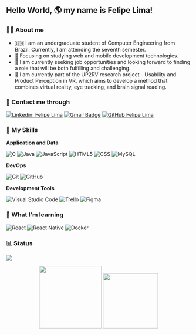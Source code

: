 ## Hello World, 🌎 my name is <strong>Felipe Lima!</strong>

<h3> 💪🏽 About me </h3>

- 🇧🇷 I am an undergraduate student of Computer Engineering from Brazil. Currently, I am attending the seventh semester.
- 🎯 Focusing on studying web and mobile development technologies.
- 🔎 I am currently seeking job opportunities and looking forward to finding a role that will be both fulfilling and challenging.
- 🔭 I am currently part of the UP2RV research project - Usability and Product Perception in VR, which aims to develop a method that combines virtual reality, eye tracking, and brain signal reading.

<h3> 📱 Contact me through </h3>

[![Linkedin: Felipe Lima](https://img.shields.io/badge/-FelipeLima-blue?style=flat-square&logo=Linkedin&logoColor=white&link=https://www.linkedin.com/in/felipeartur/)](https://www.linkedin.com/in/felipeartur/)
[![Gmail Badge](https://img.shields.io/badge/-felipe.artur.ml@gmail.com-006bed?style=flat-square&logo=Gmail&logoColor=white&link=mailto:felipe.artur.ml@gmail.com)](mailto:felipe.artur.ml@gmail.com)
[![GitHub Felipe Lima](https://img.shields.io/github/followers/FelipeArtur?label=follow&style=social)](https://github.com/FelipeArtur)

<h3> 🧰 My Skills </h3>

**Application and Data**

  ![C](https://img.shields.io/badge/-C-333333?style=flat&logo=C%2B%2B&logoColor=00599C)
  ![Java](https://img.shields.io/badge/-Java-333333?style=flat&logo=Java&logoColor=007396)
  ![JavaScript](https://img.shields.io/badge/-JavaScript-333333?style=flat&logo=javascript)
  ![HTML5](https://img.shields.io/badge/-HTML5-333333?style=flat&logo=HTML5)
  ![CSS](https://img.shields.io/badge/-CSS-333333?style=flat&logo=CSS3&logoColor=1572B6)
  ![MySQL](https://img.shields.io/badge/-MySQL-333333?style=flat&logo=mysql)

**DevOps**

  ![Git](https://img.shields.io/badge/-Git-333333?style=flat&logo=git)
  ![GitHub](https://img.shields.io/badge/-GitHub-333333?style=flat&logo=github)

**Development Tools**

  ![Visual Studio Code](https://img.shields.io/badge/-Visual%20Studio%20Code-333333?style=flat&logo=visual-studio-code&logoColor=007ACC)
  ![Trello](https://img.shields.io/badge/-Trello-333333?style=flat&logo=trello&logoColor=007ACC)
  ![Figma](https://img.shields.io/badge/-Figma-333333?style=flat&logo=figma&logoColor=007ACC)
  
<h3> 📖 What I'm learning </h3>

  ![React](https://img.shields.io/badge/-React-333333?style=flat&logo=react)
  ![React Native](https://img.shields.io/badge/-React%20Native-333333?style=flat&logo=react)
  ![Docker](https://img.shields.io/badge/-Docker-333333?style=flat&logo=docker)

<h3> 📊 Status </h3>

![](https://komarev.com/ghpvc/?username=FelipeArtur&color=006bed)
<div align="center" style="display: inline_block">
  <a href="[https://github.com/FelipeArtur](https://github.com/FelipeArtur)">
  <img height="170em" src="https://github-readme-stats.vercel.app/api?username=FelipeArtur&show_icons=true&theme=dark#gh-dark-mode-only)](https://github.com/anuraghazra/github-readme-stats#gh-dark-mode-only"/> 
  <img height="150em" src="https://github-readme-stats.vercel.app/api/top-langs/?username=FelipeArtur&hide_progress=true&langs_count=16&theme=dark"/>
</div>
